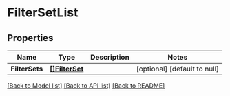 # FilterSetList

## Properties
Name | Type | Description | Notes
------------ | ------------- | ------------- | -------------
**FilterSets** | [**[]FilterSet**](FilterSet.md) |  | [optional] [default to null]

[[Back to Model list]](../README.md#documentation-for-models) [[Back to API list]](../README.md#documentation-for-api-endpoints) [[Back to README]](../README.md)

